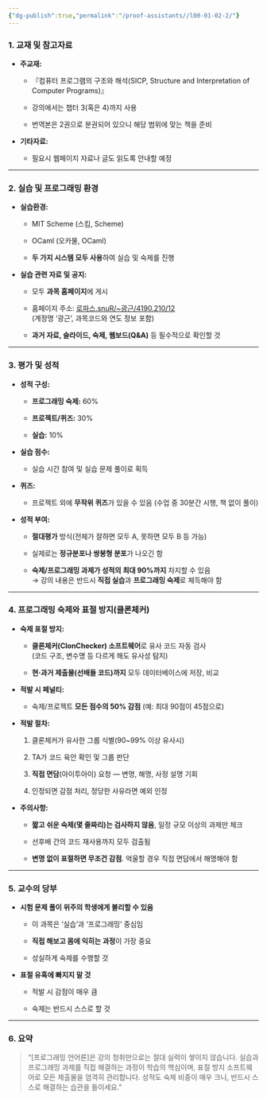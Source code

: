 ```yaml
---
{"dg-publish":true,"permalink":"/proof-assistants//l00-01-02-2/"}
---
```


### 1. 교재 및 참고자료

- **주교재:**
    
    - 『컴퓨터 프로그램의 구조와 해석(SICP, Structure and Interpretation of Computer Programs)』
        
    - 강의에서는 챕터 3(혹은 4)까지 사용
        
    - 번역본은 2권으로 분권되어 있으니 해당 범위에 맞는 책을 준비
        
- **기타자료:**
    
    - 필요시 웹페이지 자료나 글도 읽도록 안내할 예정
        

---

### 2. 실습 및 프로그래밍 환경

- **실습환경:**
    
    - MIT Scheme (스킴, Scheme)
        
    - OCaml (오카물, OCaml)
        
    - **두 가지 시스템 모두 사용**하여 실습 및 숙제를 진행
        
- **실습 관련 자료 및 공지:**
    
    - 모두 **과목 홈페이지**에 게시
        
    - 홈페이지 주소: [로파스.snuR/~광근/4190.210/12](http://ropas.snu.ac.kr/~kwang/4190.210/12)  
        (계정명 ‘광근’, 과목코드와 연도 정보 포함)
        
    - **과거 자료, 슬라이드, 숙제, 웹보드(Q&A)** 등 필수적으로 확인할 것
        

---

### 3. 평가 및 성적

- **성적 구성:**
    
    - **프로그래밍 숙제:** 60%
        
    - **프로젝트/퀴즈:** 30%
        
    - **실습:** 10%
        
- **실습 점수:**
    
    - 실습 시간 참여 및 실습 문제 풀이로 획득
        
- **퀴즈:**
    
    - 프로젝트 외에 **무작위 퀴즈**가 있을 수 있음 (수업 중 30분간 시행, 책 없이 풀이)
        
- **성적 부여:**
    
    - **절대평가** 방식(전체가 잘하면 모두 A, 못하면 모두 B 등 가능)
        
    - 실제로는 **정규분포나 쌍봉형 분포**가 나오긴 함
        
    - **숙제/프로그래밍 과제가 성적의 최대 90%까지** 차지할 수 있음  
        → 강의 내용은 반드시 **직접 실습**과 **프로그래밍 숙제**로 체득해야 함
        

---

### 4. 프로그래밍 숙제와 표절 방지(클론체커)

- **숙제 표절 방지:**
    
    - **클론체커(ClonChecker) 소프트웨어**로 유사 코드 자동 검사  
        (코드 구조, 변수명 등 다르게 해도 유사성 탐지)
        
    - **현·과거 제출물(선배들 코드)까지** 모두 데이터베이스에 저장, 비교
        
- **적발 시 페널티:**
    
    - 숙제/프로젝트 **모든 점수의 50% 감점** (예: 최대 90점이 45점으로)
        
- **적발 절차:**
    
    1. 클론체커가 유사한 그룹 식별(90~99% 이상 유사시)
        
    2. TA가 코드 육안 확인 및 그룹 판단
        
    3. **직접 면담**(아이투아이) 요청 — 변명, 해명, 사정 설명 기회
        
    4. 인정되면 감점 처리, 정당한 사유라면 예외 인정
        
- **주의사항:**
    
    - **짧고 쉬운 숙제(몇 줄짜리)는 검사하지 않음**, 일정 규모 이상의 과제만 체크
        
    - 선후배 간의 코드 재사용까지 모두 검출됨
        
    - **변명 없이 표절하면 무조건 감점**. 억울할 경우 직접 면담에서 해명해야 함
        

---

### 5. 교수의 당부

- **시험 문제 풀이 위주의 학생에게 불리할 수 있음**
    
    - 이 과목은 ‘실습’과 ‘프로그래밍’ 중심임
        
    - **직접 해보고 몸에 익히는 과정**이 가장 중요
        
    - 성실하게 숙제를 수행할 것
        
- **표절 유혹에 빠지지 말 것**
    
    - 적발 시 감점이 매우 큼
        
    - 숙제는 반드시 스스로 할 것
        

---

### 6. 요약

> “[프로그래밍 언어론]은 강의 청취만으로는 절대 실력이 쌓이지 않습니다. 실습과 프로그래밍 과제를 직접 해결하는 과정이 학습의 핵심이며, 표절 방지 소프트웨어로 모든 제출물을 엄격히 관리합니다. 성적도 숙제 비중이 매우 크니, 반드시 스스로 해결하는 습관을 들이세요.”